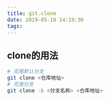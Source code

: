 ```yaml
---
title: git.clone
date: 2019-05-18 14:19:36
tags:
---
```


## clone的用法

```sh
# 克隆默认分支
git clone <仓库地址>
# 克隆分支
git clone -b <分支名称> <仓库地址>
```